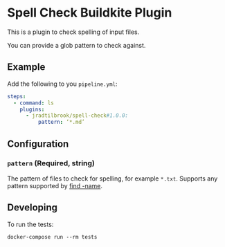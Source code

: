 # Spell Check Buildkite Plugin

This is a plugin to check spelling of input files.

You can provide a glob pattern to check against.

## Example

Add the following to you `pipeline.yml`:

```yml
steps:
  - command: ls
    plugins:
      - jradtilbrook/spell-check#1.0.0:
          pattern: ‘*.md’
```

## Configuration

### `pattern` (Required, string)

The pattern of files to check for spelling, for example `*.txt`. Supports any pattern supported by [find -name](http://man7.org/linux/man-pages/man1/find.1.html).

## Developing

To run the tests:

```shell
docker-compose run --rm tests
```
